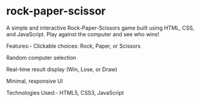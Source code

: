 # rock-paper-scissor

A simple and interactive Rock-Paper-Scissors game built using HTML, CSS, and JavaScript.
Play against the computer and see who wins!

Features:-
Clickable choices: Rock, Paper, or Scissors

Random computer selection

Real-time result display (Win, Lose, or Draw)

Minimal, responsive UI

Technologies Used:- HTML5, CSS3, JavaScript 
